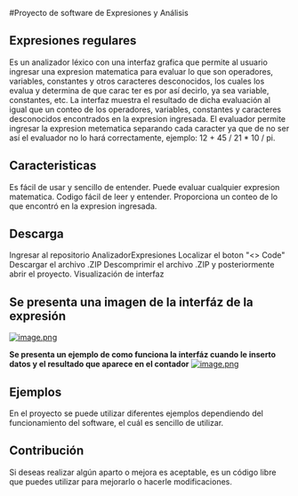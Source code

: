 #Proyecto de software de Expresiones y Análisis
## **Expresiones regulares**
Es un analizador léxico con una interfaz grafica que permite al usuario ingresar una expresion matematica para evaluar lo que son operadores, variables, 
constantes y otros caracteres desconocidos, los cuales los evalua y determina de que carac ter es por así decirlo, ya sea variable, constantes, etc. 
La interfaz muestra el resultado de dicha evaluación al igual que un conteo de los operadores, variables, 
constantes y caracteres desconocidos encontrados en la expresion ingresada. El evaluador permite ingresar la expresion metematica separando cada caracter 
ya que de no ser así el evaluador no lo hará correctamente, ejemplo: 12 + 45 / 21 * 10 / pi.

## **Caracteristicas**
Es fácil de usar y sencillo de entender.
Puede evaluar cualquier expresion matematica.
Codigo fácil de leer y entender.
Proporciona un conteo de lo que encontró en la expresion ingresada.
## **Descarga**
Ingresar al repositorio AnalizadorExpresiones
Localizar el boton "<> Code"
Descargar el archivo .ZIP
Descomprimir el archivo .ZIP y posteriormente abrir el proyecto.
Visualización de interfaz
## **Se presenta una imagen de la interfáz de la expresión**
[![image.png](https://i.postimg.cc/8cKXF89q/image.png)](https://postimg.cc/fSdfFPwK)

**Se presenta un ejemplo de como funciona la interfáz cuando le inserto datos y el resultado que aparece en el contador**
[![image.png](https://i.postimg.cc/RFbwKMCQ/image.png)](https://postimg.cc/gX8wPbZn)

## **Ejemplos**
En el proyecto se puede utilizar diferentes ejemplos dependiendo del funcionamiento del software, el cuál es sencillo de utilizar.

## **Contribución**
Si deseas realizar algún aparto o mejora es aceptable, es un código libre que puedes utilizar para mejorarlo o hacerle modificaciones.
